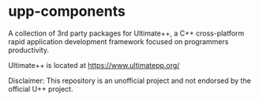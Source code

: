 # upp-components
A collection of 3rd party packages for Ultimate++, a C++ cross-platform rapid application development framework focused on programmers productivity.

Ultimate++ is located at https://www.ultimatepp.org/

Disclaimer: This repository is an unofficial project and not endorsed by the official U++ project.
